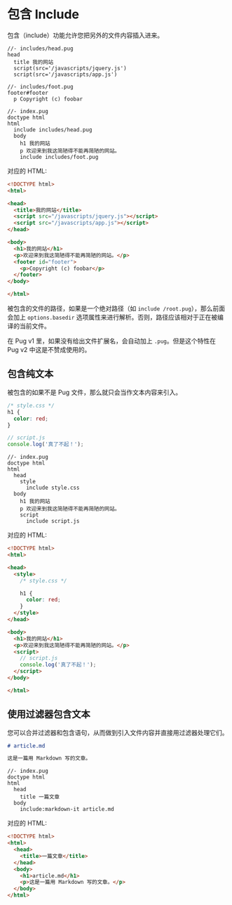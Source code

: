 # 包含 Include

包含（include）功能允许您把另外的文件内容插入进来。

```pug
//- includes/head.pug
head
  title 我的网站
  script(src='/javascripts/jquery.js')
  script(src='/javascripts/app.js')
```

```pug
//- includes/foot.pug
footer#footer
  p Copyright (c) foobar
```

```pug
//- index.pug
doctype html
html
  include includes/head.pug
  body
    h1 我的网站
    p 欢迎来到我这简陋得不能再简陋的网站。
    include includes/foot.pug
```

对应的 HTML:

```html
<!DOCTYPE html>
<html>

<head>
  <title>我的网站</title>
  <script src="/javascripts/jquery.js"></script>
  <script src="/javascripts/app.js"></script>
</head>

<body>
  <h1>我的网站</h1>
  <p>欢迎来到我这简陋得不能再简陋的网站。</p>
  <footer id="footer">
    <p>Copyright (c) foobar</p>
  </footer>
</body>

</html>
```

被包含的文件的路径，如果是一个绝对路径（如 `include /root.pug`），那么前面会加上 `options.basedir` 选项属性来进行解析。否则，路径应该相对于正在被编译的当前文件。

在 Pug v1 里，如果没有给出文件扩展名，会自动加上 `.pug`。但是这个特性在 Pug v2 中这是不赞成使用的。


## 包含纯文本

被包含的如果不是 Pug 文件，那么就只会当作文本内容来引入。

```css
/* style.css */
h1 {
  color: red;
}
```

```js
// script.js
console.log('真了不起！');
```

```pug
//- index.pug
doctype html
html
  head
    style
      include style.css
  body
    h1 我的网站
    p 欢迎来到我这简陋得不能再简陋的网站。
    script
      include script.js
```

对应的 HTML:

```html
<!DOCTYPE html>
<html>

<head>
  <style>
    /* style.css */

    h1 {
      color: red;
    }
  </style>
</head>

<body>
  <h1>我的网站</h1>
  <p>欢迎来到我这简陋得不能再简陋的网站。</p>
  <script>
    // script.js
    console.log('真了不起！');
  </script>
</body>

</html>
```

## 使用过滤器包含文本

您可以合并过滤器和包含语句，从而做到引入文件内容并直接用过滤器处理它们。


```md
# article.md

这是一篇用 Markdown 写的文章。
```

```pug
//- index.pug
doctype html
html
  head
    title 一篇文章
  body
    include:markdown-it article.md
```

对应的 HTML:

```html
<!DOCTYPE html>
<html>
  <head>
    <title>一篇文章</title>
  </head>
  <body>
    <h1>article.md</h1>
    <p>这是一篇用 Markdown 写的文章。</p>
  </body>
</html>
```